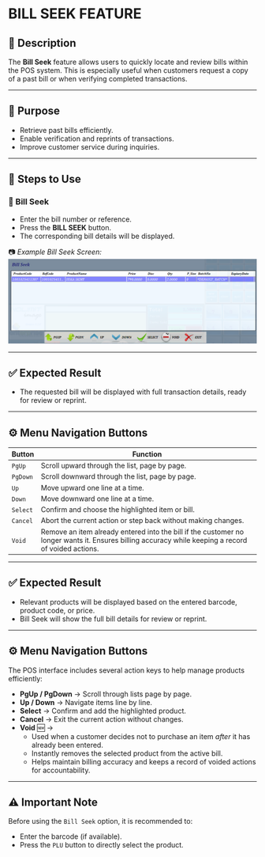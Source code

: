 # BILL SEEK FEATURE

## 📌 Description
The **Bill Seek** feature allows users to quickly locate and review bills within the POS system. This is especially useful when customers request a copy of a past bill or when verifying completed transactions.  

---

## 🎯 Purpose
- Retrieve past bills efficiently.  
- Enable verification and reprints of transactions.  
- Improve customer service during inquiries.  

---

## 📝 Steps to Use

### 🧾 Bill Seek
- Enter the bill number or reference.  
- Press the **BILL SEEK** button.  
- The corresponding bill details will be displayed.  

📷 *Example Bill Seek Screen:*  
![Bill Seek Screenshot](../screenshots/bill_seek.png)  

---

## ✅ Expected Result
- The requested bill will be displayed with full transaction details, ready for review or reprint.  

---

## ⚙️ Menu Navigation Buttons

| **Button**   | **Function**                                                                 |
|--------------|-------------------------------------------------------------------------------|
| `PgUp`     | Scroll upward through the list, page by page.                                |
| `PgDown`  | Scroll downward through the list, page by page.                              |
| `Up`       | Move upward one line at a time.                                              |
| `Down`     | Move downward one line at a time.                                            |
| `Select`   | Confirm and choose the highlighted item or bill.                             |
| `Cancel`   | Abort the current action or step back without making changes.                |
| `Void`   | Remove an item already entered into the bill if the customer no longer wants it. Ensures billing accuracy while keeping a record of voided actions. |

---
 

## ✅ Expected Result
- Relevant products will be displayed based on the entered barcode, product code, or price.  
- Bill Seek will show the full bill details for review or reprint.  

---

## ⚙️ Menu Navigation Buttons
The POS interface includes several action keys to help manage products efficiently:

- **PgUp / PgDown** → Scroll through lists page by page.  
- **Up / Down** → Navigate items line by line.  
- **Select** → Confirm and add the highlighted product.  
- **Cancel** → Exit the current action without changes.  
- **Void** 🆕 →  
  - Used when a customer decides not to purchase an item *after* it has already been entered.  
  - Instantly removes the selected product from the active bill.  
  - Helps maintain billing accuracy and keeps a record of voided actions for accountability.  

---

## ⚠️ Important Note
Before using the `Bill Seek` option, it is recommended to:  
- Enter the barcode (if available).  
- Press the `PLU` button to directly select the product.  
